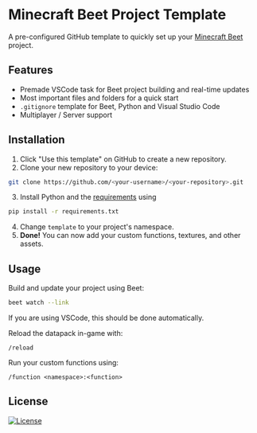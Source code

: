 # Minecraft Beet Project Template

A pre-configured GitHub template to quickly set up your [Minecraft Beet](https://www.github.com/mcbeet/beet) project.

## Features

- Premade VSCode task for Beet project building and real-time updates
- Most important files and folders for a quick start
- `.gitignore` template for Beet, Python and Visual Studio Code
- Multiplayer / Server support

## Installation

1. Click "Use this template" on GitHub to create a new repository.
2. Clone your new repository to your device:

```sh
git clone https://github.com/<your-username>/<your-repository>.git
```

3. Install Python and the [requirements](requirements.txt) using

```sh
pip install -r requirements.txt
```

4. Change `template` to your project's namespace.
5. **Done!** You can now add your custom functions, textures, and other assets.

## Usage

Build and update your project using Beet:

```sh
beet watch --link
```

If you are using VSCode, this should be done automatically.

Reload the datapack in-game with:

```mcfunction
/reload
```

Run your custom functions using:

```mcfunction
/function <namespace>:<function>
```

## License

[![License](https://img.shields.io/github/license/rotsteinfuchs/beet-template?style=for-the-badge)](LICENSE)
